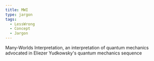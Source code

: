 ```yaml
---
title: MWI
type: jargon
tags:
  - LessWrong
  - Concept
  - Jargon
---
```


 Many-Worlds Interpretation, an interpretation of quantum mechanics advocated in Eliezer Yudkowsky's quantum mechanics sequence